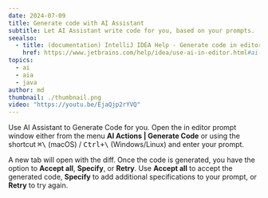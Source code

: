 ```yaml
---
date: 2024-07-09
title: Generate code with AI Assistant
subtitle: Let AI Assistant write code for you, based on your prompts.
seealso:
  - title: (documentation) IntelliJ IDEA Help - Generate code in editor
    href: https://www.jetbrains.com/help/idea/use-ai-in-editor.html#ai-generate-code-in-editor
topics:
  - ai
  - aia
  - java
author: md
thumbnail: ./thumbnail.png
video: "https://youtu.be/EjaQjp2rYVQ"
---
```


Use AI Assistant to Generate Code for you. Open the in editor prompt window either from the menu **AI Actions | Generate Code** or using the shortcut <kbd>⌘\\</kbd> (macOS) / <kbd>Ctrl+\\</kbd> (Windows/Linux) and enter your prompt.

A new tab will open with the diff. Once the code is generated, you have the option to **Accept all**, **Specify**, or **Retry**.
Use **Accept all** to accept the generated code, **Specify** to add additional specifications to your prompt, or **Retry** to try again.
